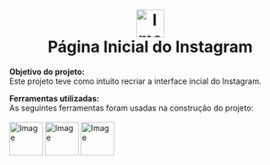 <h1 align="center"><b><img src=https://i.imgur.com/kQHvJmI.png" alt="Image" height="50" width="50"><br>Página Inicial do Instagram</b><br></h1>



<b>Objetivo do projeto:</b><br>
Este projeto teve como intuito recriar a interface incial do Instagram.</br>

<b>Ferramentas utilizadas:</b><br>
As seguintes ferramentas foram usadas na construção do projeto:<br><br>
<img src="https://i.imgur.com/8PGMnd6.png" alt="Image" height="60" width="60"> <img src="https://i.imgur.com/8J9yQH4.png" alt="Image" height="60" width="60"> <img src="https://i.imgur.com/vYaJNm7.png" alt="Image" height="60" width="60"><br>
